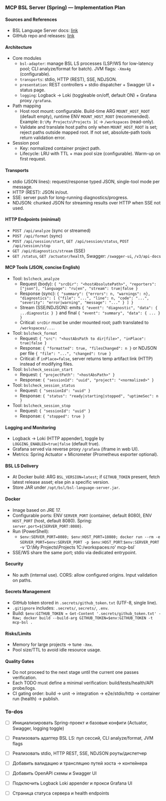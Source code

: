 <!-- fbf6e741-06c7-4a39-8ffd-22f9907357a5 92cb6972-b5f0-4adb-9ba8-8840376d49c1 -->
### MCP BSL Server (Spring) — Implementation Plan

#### Sources and References

- BSL Language Server docs: [link](https://1c-syntax.github.io/bsl-language-server/en/)
- GitHub repo and releases: [link](https://github.com/1c-syntax/bsl-language-server)

#### Architecture

- Core modules
  - `bsl-adapter`: manage BSL LS processes (LSP/WS for low-latency pool; CLI analyze/format for batch). JVM flags: `-Xmx4g` (configurable).
  - `transports`: stdio, HTTP (REST), SSE, NDJSON.
  - `presentation`: REST controllers + stdio dispatcher + Swagger UI + status page.
  - `logging`: Logback → Loki (toggleable on/off, default ON) + Grafana proxy `/grafana`.
- Path mapping
  - Host root mount: configurable. Build-time ARG `MOUNT_HOST_ROOT` (default empty), runtime ENV `MOUNT_HOST_ROOT` (recommended). Example: `D:\My Projects\Projects 1C` → `/workspaces` (read-only).
  - Validate and translate host paths only when `MOUNT_HOST_ROOT` is set; reject paths outside mapped root. If not set, absolute-path tools return validation error.
- Session pool
  - Key: normalized container project path.
  - Lifecycle: LRU with TTL + max pool size (configurable). Warm-up on first request.

#### Transports

- stdio (JSON lines): request/response typed JSON, single-tool mode per message.
- HTTP (REST): JSON in/out.
- SSE: server push for long-running diagnostics/progress.
- NDJSON: chunked JSON for streaming results over HTTP when SSE not used.

#### HTTP Endpoints (minimal)

- `POST /api/analyze` (sync or streamed)
- `POST /api/format` (sync)
- `POST /api/session/start`, `GET /api/session/status`, `POST /api/session/stop`
- `GET /api/diagnostics/stream` (SSE)
- `GET /status`, `GET /actuator/health`, Swagger: `/swagger-ui`, `/v3/api-docs`

#### MCP Tools (JSON, concise English)

- Tool: `bslcheck_analyze`
  - Request (body): `{ "srcDir": "<hostAbsolutePath>", "reporters": ["json"], "language": "ru|en", "stream": true|false }`
  - Response (sync): `{ "summary": {"errors": n, "warnings": n}, "diagnostics": [ {"file": "...", "line": n, "code": "...", "severity": "error|warning", "message": "..." } ] }`
  - Stream (SSE/NDJSON): emits `{ "event": "diagnostic", "data": { ...diagnostic } }` and final `{ "event": "summary", "data": { ... } }`
  - Critical: `srcDir` must be under mounted root; path translated to `/workspaces/...`.
- Tool: `bslcheck_format`
  - Request: `{ "src": "<hostAbsPath to dir|file>", "inPlace": true|false }`
  - Response: `{ "formatted": true, "filesChanged": n }` or NDJSON per file `{ "file": "...", "changed": true }`
  - Critical: if `inPlace=false`, server returns temp artifact link (HTTP) instead of modifying files.
- Tool: `bslcheck_session_start`
  - Request: `{ "projectPath": "<hostAbsPath>" }`
  - Response: `{ "sessionId": "uuid", "project": "<normalized>" }`
- Tool: `bslcheck_session_status`
  - Request: `{ "sessionId": "uuid" }`
  - Response: `{ "status": "ready|starting|stopped", "uptimeSec": n }`
- Tool: `bslcheck_session_stop`
  - Request: `{ "sessionId": "uuid" }`
  - Response: `{ "stopped": true }`

#### Logging and Monitoring

- Logback → Loki (HTTP appender), toggle by `LOGGING_ENABLED=true|false` (default true).
- Grafana served via reverse proxy `/grafana` (iframe in web UI).
- Metrics: Spring Actuator + Micrometer (Prometheus exporter optional).

#### BSL LS Delivery

- At Docker build: ARG `BSL_VERSION=latest`; if `GITHUB_TOKEN` present, fetch latest release asset; else pin a specific version.
- Store JAR under `/opt/bsl/bsl-language-server.jar`.

#### Docker

- Image based on JRE 17.
- Configurable ports: ENV `SERVER_PORT` (container, default 8080), ENV `HOST_PORT` (host, default 8080). Spring: `server.port=${SERVER_PORT:8080}`.
- Run (PowerShell):
  - `$env:SERVER_PORT=8080; $env:HOST_PORT=18080; docker run --rm -e SERVER_PORT=$env:SERVER_PORT -p $env:HOST_PORT`:`$env:SERVER_PORT` -v 'D:\My Projects\Projects 1C:/workspaces:ro' mcp-bsl`
- SSE/WS share the same port; stdio via dedicated entrypoint.

#### Security

- No auth (internal use). CORS: allow configured origins. Input validation on paths.

#### Secrets Management

- GitHub token stored in `.secrets/github_token.txt` (UTF-8, single line).
- `.gitignore` includes: `.secrets/`, `secrets/`, `.env`.
- Build: `$env:GITHUB_TOKEN = Get-Content '.secrets/github_token.txt' -Raw; docker build --build-arg GITHUB_TOKEN=$env:GITHUB_TOKEN -t mcp-bsl .`

#### Risks/Limits

- Memory for large projects → tune `-Xmx`.
- Pool size/TTL to avoid idle resource usage.

#### Quality Gates

- Do not proceed to the next stage until the current one passes verification.
- Each TODO must define a minimal verification: build/tests/health/API probe/logs.
- CI gating order: build → unit → integration → e2e/stdio/http → container run (health) → publish.

### To-dos

- [ ] Инициализировать Spring-проект и базовые конфиги (Actuator, Swagger, logging toggle)
- [ ] Реализовать адаптер BSL LS: пул сессий, CLI analyze/format, JVM flags
- [ ] Реализовать stdio, HTTP REST, SSE, NDJSON роуты/диспетчер
- [ ] Добавить валидацию и трансляцию путей хоста → контейнера
- [ ] Добавить OpenAPI схемы и Swagger UI
- [ ] Подключить Logback Loki appender и прокси Grafana UI
- [ ] Страница статуса сервера и health endpoints

